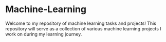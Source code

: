 # Machine-Learning
Welcome to my repository of machine learning tasks and projects! This repository will serve as a collection of various machine learning projects I work on during my learning journey.
